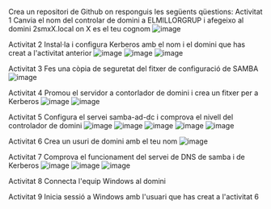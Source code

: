 Crea un repositori de Github on responguis les següents qüestions: 
Activitat 1
Canvia el nom del controlar de domini a ELMILLORGRUP i afegeixo al domini 2smxX.local on X es el teu cognom
![image](https://github.com/user-attachments/assets/4be127e8-bd49-4d57-9a8d-4deda327a3d7)

Activitat 2
Instal·la i configura Kerberos amb el nom i el domini que has creat a l'activitat anterior
![image](https://github.com/user-attachments/assets/1146f098-a37a-4a62-a4fa-43c8ebfa8377)
![image](https://github.com/user-attachments/assets/35f44bc4-4565-4d17-8a5b-ad9d470d885a)
![image](https://github.com/user-attachments/assets/c6933da5-69b9-407a-a74a-055e372f8c2b)

Activitat 3
Fes una còpia de seguretat del fitxer de configuració de SAMBA
![image](https://github.com/user-attachments/assets/47c92253-72ab-48b8-bd61-87cd1b460c10)

Activitat 4
Promou el servidor a contorlador de domini i crea un fitxer per a Kerberos
![image](https://github.com/user-attachments/assets/f38a0fa4-9caa-4f2e-9df7-a27bcd99d616)
![image](https://github.com/user-attachments/assets/305e63eb-08d0-4091-b4dd-bc4f5ada831d)

Activitat 5
Configura el servei samba-ad-dc i comprova el nivell del controlador de domini
![image](https://github.com/user-attachments/assets/a4ea69f1-2ab8-4e1b-8aad-427d57046c63)
![image](https://github.com/user-attachments/assets/ddd60014-fcab-4677-9001-e591bf0e4b2a)
![image](https://github.com/user-attachments/assets/f49f3e58-16dc-4bc8-a2cc-5aded8713238)
![image](https://github.com/user-attachments/assets/e3b446a7-552f-4734-8351-e8775dc4f9f8)
![image](https://github.com/user-attachments/assets/adf941ac-6aa0-4bbc-bd1c-b986fb446ebf)

Activitat 6
Crea un usuri de domini amb el teu nom
![image](https://github.com/user-attachments/assets/4d9ce76f-6fb8-44eb-bae9-546d435b973a)

Activitat 7
Comprova el funcionament del servei de DNS de samba i de Kerberos
![image](https://github.com/user-attachments/assets/87534fd0-6ccf-40b9-87e4-575525442b3a)
![image](https://github.com/user-attachments/assets/0de2cd19-6128-43e8-92a1-6271c08fe5d7)
![image](https://github.com/user-attachments/assets/501ddca0-51dd-44ee-bf52-35be238f766e)

Activitat 8
Connecta l'equip Windows al domini

Activitat 9
Inicia sessió a Windows amb l'usuari que has creat a l'activitat 6

